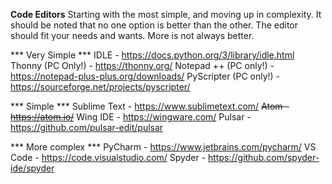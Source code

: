 **Code Editors**
Starting with the most simple, and moving up in complexity.
It should be noted that no one option is better than the other. 
The editor should fit your needs and wants. 
More is not always better. 

*** Very Simple ***
IDLE - https://docs.python.org/3/library/idle.html
Thonny (PC Only!) - https://thonny.org/
Notepad ++ (PC only!) - https://notepad-plus-plus.org/downloads/
PyScripter (PC only!) - https://sourceforge.net/projects/pyscripter/

*** Simple ***
Sublime Text - https://www.sublimetext.com/
~~Atom - https://atom.io/~~
Wing IDE - https://wingware.com/
Pulsar - https://github.com/pulsar-edit/pulsar


*** More complex ***
PyCharm - https://www.jetbrains.com/pycharm/
VS Code - https://code.visualstudio.com/
Spyder - https://github.com/spyder-ide/spyder